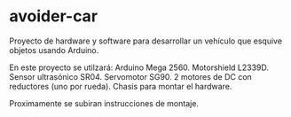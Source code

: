# avoider-car
Proyecto de hardware y software para desarrollar un vehículo que esquive objetos usando Arduino.

En este proyecto se utilzará:
    Arduino Mega 2560.
    Motorshield L2339D.
    Sensor ultrasónico SR04.
    Servomotor SG90.
    2 motores de DC con reductores (uno por rueda).
    Chasis para montar el hardware.

Proximamente se subiran instrucciones de montaje.

